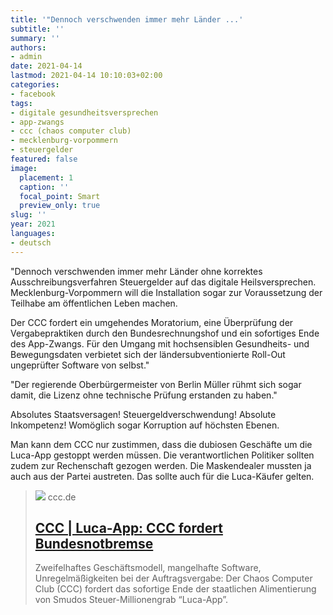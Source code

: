 ```yaml
---
title: '"Dennoch verschwenden immer mehr Länder ...'
subtitle: ''
summary: ''
authors:
- admin
date: 2021-04-14
lastmod: 2021-04-14 10:10:03+02:00
categories:
- facebook
tags:
- digitale gesundheitsversprechen
- app-zwangs
- ccc (chaos computer club)
- mecklenburg-vorpommern
- steuergelder
featured: false
image:
  placement: 1
  caption: ''
  focal_point: Smart
  preview_only: true
slug: ''
year: 2021
languages:
- deutsch
---
```


"Dennoch verschwenden immer mehr Länder ohne korrektes Ausschreibungsverfahren Steuergelder auf das digitale Heilsversprechen. Mecklenburg-Vorpommern will die Installation sogar zur Voraussetzung der Teilhabe am öffentlichen Leben machen.

Der CCC fordert ein umgehendes Moratorium, eine Überprüfung der Vergabepraktiken durch den Bundesrechnungshof und ein sofortiges Ende des App-Zwangs. Für den Umgang mit hochsensiblen Gesundheits- und Bewegungsdaten verbietet sich der ländersubventionierte Roll-Out ungeprüfter Software von selbst."

"Der regierende Oberbürgermeister von Berlin Müller rühmt sich sogar damit, die Lizenz ohne technische Prüfung erstanden zu haben."

Absolutes Staatsversagen! Steuergeldverschwendung! Absolute Inkompetenz! Womöglich sogar Korruption auf höchsten Ebenen.

Man kann dem CCC nur zustimmen, dass die dubiosen Geschäfte um die Luca-App gestoppt werden müssen. Die verantwortlichen Politiker sollten zudem zur Rechenschaft gezogen werden. Die Maskendealer mussten ja auch aus der Partei austreten. Das sollte auch für die Luca-Käufer gelten.
> [![](https://www.ccc.de/images/header.png?1329577825)](https://www.ccc.de/de/updates/2021/luca-app-ccc-fordert-bundesnotbremse)
> ccc.de
> ## [CCC | Luca-App: CCC fordert Bundesnotbremse](https://www.ccc.de/de/updates/2021/luca-app-ccc-fordert-bundesnotbremse)
>
>Zweifelhaftes Geschäftsmodell, mangelhafte Software, Unregelmäßigkeiten bei der Auftragsvergabe: Der Chaos Computer Club (CCC) fordert das sofortige Ende der staatlichen Alimentierung von Smudos Steuer-Millionengrab “Luca-App”.